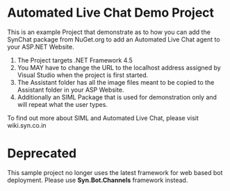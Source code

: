 # Automated Live Chat Demo Project

This is an example Project that demonstrate as to how you can add the SynChat package from NuGet.org to add an Automated Live Chat agent to your ASP.NET Website.

1. The Project targets .NET Framework 4.5
2. You MAY have to change the URL to the localhost address assigned by Visual Studio when the project is first started.
3. The Assistant folder has all the image files meant to be copied to the Assistant folder in your ASP Website.
4. Additionally an SIML Package that is used for demonstration only and will repeat what the user types.

To find out more about SIML and Automated Live Chat, please visit wiki.syn.co.in


# Deprecated

This sample project no longer uses the latest framework for web based bot deployment. Please use **Syn.Bot.Channels** framework instead.
